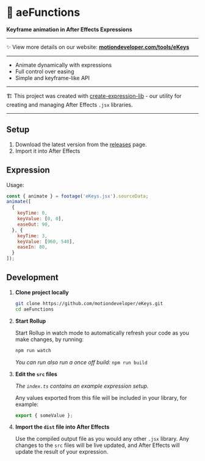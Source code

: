 # 🔑 aeFunctions

**Keyframe animation in After Effects Expressions**

---

✨ View more details on our website: **[motiondeveloper.com/tools/eKeys](www.motiondeveloper.com/tools/ekeys)**

---

- Animate dynamically with expressions
- Full control over easing
- Simple and keyframe-like API

---

🏗 This project was created with [create-expression-lib](https://github.com/motiondeveloper/create-expression-lib) - our utility for creating and managing After Effects `.jsx` libraries.

---

## Setup

1. Download the latest version from the [releases](https://github.com/motiondeveloper/ekeys/releases) page.
2. Import it into After Effects

## Expression

Usage:

```js
const { animate } = footage('eKeys.jsx').sourceData;
animate([
  {
    keyTime: 0,
    keyValue: [0, 0],
    easeOut: 90,
  }, {
    keyTime: 3,
    keyValue: [960, 540],
    easeIn: 80,
  }
]);
```

## Development

1. **Clone project locally**

   ```sh
   git clone https://github.com/motiondeveloper/eKeys.git
   cd aeFunctions
   ```

2. **Start Rollup**

   Start Rollup in watch mode to automatically refresh your code as you make changes, by running:

   ```sh
   npm run watch
   ```

   _You can run also run a once off build:_ `npm run build`

3. **Edit the `src` files**

   _The `index.ts` contains an example expression setup._

   Any values exported from this file will be included in your library, for example:

   ```js
   export { someValue };
   ```

4. **Import the `dist` file into After Effects**

   Use the compiled output file as you would any other `.jsx` library. Any changes to the `src` files will be live updated, and After Effects will update the result of your expression.

